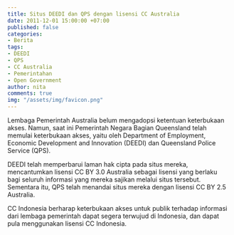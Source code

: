 ```yaml
---
title: Situs DEEDI dan QPS dengan lisensi CC Australia
date: 2011-12-01 15:00:00 +07:00
published: false
categories:
- Berita
tags:
- DEEDI
- QPS
- CC Australia
- Pemerintahan
- Open Government
author: nita
comments: true
img: "/assets/img/favicon.png"
---
```


Lembaga Pemerintah Australia belum mengadopsi ketentuan keterbukaan akses. Namun, saat ini Pemerintah Negara Bagian Queensland telah memulai keterbukaan akses, yaitu oleh Department of Employment, Economic Development and Innovation (DEEDI) dan Queensland Police Service (QPS).

DEEDI telah memperbarui laman hak cipta pada situs mereka, mencantumkan lisensi CC BY 3.0 Australia sebagai lisensi yang berlaku bagi seluruh informasi yang mereka sajikan melalui situs tersebut. Sementara itu, QPS telah menandai situs mereka dengan lisensi CC BY 2.5 Australia.

CC Indonesia berharap keterbukaan akses untuk publik terhadap informasi dari lembaga pemerintah dapat segera terwujud di Indonesia, dan dapat pula menggunakan lisensi CC Indonesia.
